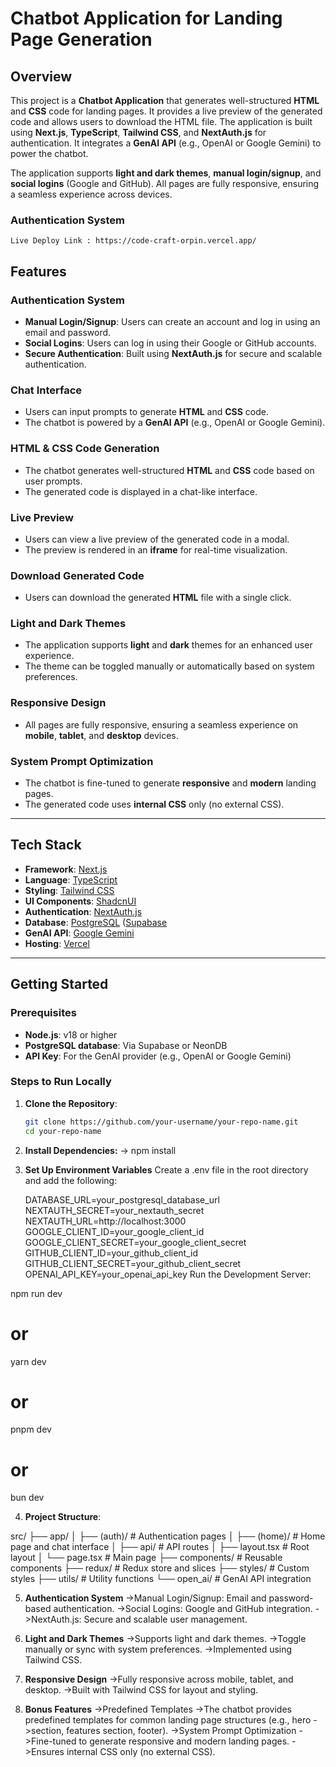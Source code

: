 # Chatbot Application for Landing Page Generation

## Overview

This project is a **Chatbot Application** that generates well-structured **HTML** and **CSS** code for landing pages. It provides a live preview of the generated code and allows users to download the HTML file. The application is built using **Next.js**, **TypeScript**, **Tailwind CSS**, and **NextAuth.js** for authentication. It integrates a **GenAI API** (e.g., OpenAI or Google Gemini) to power the chatbot.

The application supports **light and dark themes**, **manual login/signup**, and **social logins** (Google and GitHub). All pages are fully responsive, ensuring a seamless experience across devices.

### Authentication System
    Live Deploy Link : https://code-craft-orpin.vercel.app/


## Features

### Authentication System
- **Manual Login/Signup**: Users can create an account and log in using an email and password.
- **Social Logins**: Users can log in using their Google or GitHub accounts.
- **Secure Authentication**: Built using **NextAuth.js** for secure and scalable authentication.

### Chat Interface
- Users can input prompts to generate **HTML** and **CSS** code.
- The chatbot is powered by a **GenAI API** (e.g., OpenAI or Google Gemini).

### HTML & CSS Code Generation
- The chatbot generates well-structured **HTML** and **CSS** code based on user prompts.
- The generated code is displayed in a chat-like interface.

### Live Preview
- Users can view a live preview of the generated code in a modal.
- The preview is rendered in an **iframe** for real-time visualization.

### Download Generated Code
- Users can download the generated **HTML** file with a single click.

### Light and Dark Themes
- The application supports **light** and **dark** themes for an enhanced user experience.
- The theme can be toggled manually or automatically based on system preferences.

### Responsive Design
- All pages are fully responsive, ensuring a seamless experience on **mobile**, **tablet**, and **desktop** devices.

### System Prompt Optimization
- The chatbot is fine-tuned to generate **responsive** and **modern** landing pages.
- The generated code uses **internal CSS** only (no external CSS).

---

## Tech Stack

- **Framework**: [Next.js](https://nextjs.org/)
- **Language**: [TypeScript](https://www.typescriptlang.org/)
- **Styling**: [Tailwind CSS](https://tailwindcss.com/)
- **UI Components**: [ShadcnUI](https://ui.shadcn.com/)
- **Authentication**: [NextAuth.js](https://next-auth.js.org/)
- **Database**: [PostgreSQL](https://www.postgresql.org/) ([Supabase](https://supabase.com/)
- **GenAI API**: [Google Gemini](https://gemini.google.com/)
- **Hosting**: [Vercel](https://vercel.com/)

---

## Getting Started

### Prerequisites
- **Node.js**: v18 or higher
- **PostgreSQL database**: Via Supabase or NeonDB
- **API Key**: For the GenAI provider (e.g., OpenAI or Google Gemini)

### Steps to Run Locally

1. **Clone the Repository**:
   ```bash
   git clone https://github.com/your-username/your-repo-name.git
   cd your-repo-name

2. **Install Dependencies:**
    -> npm install

3. **Set Up Environment Variables**
Create a .env file in the root directory and add the following:

    DATABASE_URL=your_postgresql_database_url
    NEXTAUTH_SECRET=your_nextauth_secret
    NEXTAUTH_URL=http://localhost:3000
    GOOGLE_CLIENT_ID=your_google_client_id
    GOOGLE_CLIENT_SECRET=your_google_client_secret
    GITHUB_CLIENT_ID=your_github_client_id
    GITHUB_CLIENT_SECRET=your_github_client_secret
    OPENAI_API_KEY=your_openai_api_key
    Run the Development Server:


npm run dev
# or
yarn dev
# or
pnpm dev
# or
bun dev


4. **Project Structure**:

src/
├── app/
│   ├── (auth)/         # Authentication pages
│   ├── (home)/         # Home page and chat interface
│   ├── api/            # API routes
│   ├── layout.tsx      # Root layout
│   └── page.tsx        # Main page
├── components/         # Reusable components
├── redux/              # Redux store and slices
├── styles/             # Custom styles
├── utils/              # Utility functions
└── open_ai/            # GenAI API integration




5. **Authentication System**
    ->Manual Login/Signup: Email and password-based authentication.
    ->Social Logins: Google and GitHub integration.
    ->NextAuth.js: Secure and scalable user management.

6. **Light and Dark Themes**
    ->Supports light and dark themes.
    ->Toggle manually or sync with system preferences.
    ->Implemented using Tailwind CSS.

7. **Responsive Design**
    ->Fully responsive across mobile, tablet, and desktop.
    ->Built with Tailwind CSS for layout and styling.

8. **Bonus Features**
    ->Predefined Templates
    ->The chatbot provides predefined templates for common landing page structures (e.g., hero ->section, features section, footer).
    ->System Prompt Optimization
    ->Fine-tuned to generate responsive and modern landing pages.
    ->Ensures internal CSS only (no external CSS).

